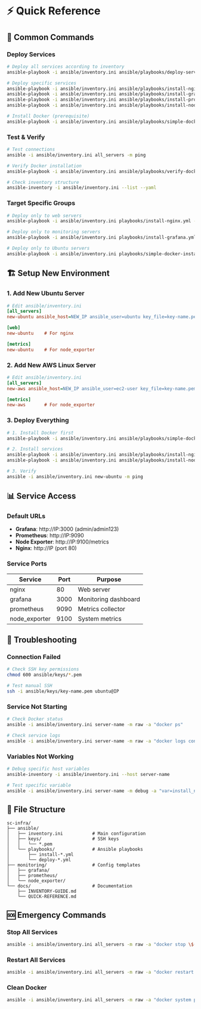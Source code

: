 # ⚡ Quick Reference

## 🎯 Common Commands

### Deploy Services
```bash
# Deploy all services according to inventory
ansible-playbook -i ansible/inventory.ini ansible/playbooks/deploy-services.yml

# Deploy specific services
ansible-playbook -i ansible/inventory.ini ansible/playbooks/install-nginx.yml
ansible-playbook -i ansible/inventory.ini ansible/playbooks/install-grafana.yml
ansible-playbook -i ansible/inventory.ini ansible/playbooks/install-prometheus.yml
ansible-playbook -i ansible/inventory.ini ansible/playbooks/install-node-exporter-docker.yml

# Install Docker (prerequisite)
ansible-playbook -i ansible/inventory.ini ansible/playbooks/simple-docker-install.yml
```

### Test & Verify
```bash
# Test connections
ansible -i ansible/inventory.ini all_servers -m ping

# Verify Docker installation
ansible-playbook -i ansible/inventory.ini ansible/playbooks/verify-docker.yml

# Check inventory structure
ansible-inventory -i ansible/inventory.ini --list --yaml
```

### Target Specific Groups
```bash
# Deploy only to web servers
ansible-playbook -i ansible/inventory.ini playbooks/install-nginx.yml --limit web

# Deploy only to monitoring servers
ansible-playbook -i ansible/inventory.ini playbooks/install-grafana.yml --limit monitoring

# Deploy only to Ubuntu servers
ansible-playbook -i ansible/inventory.ini playbooks/simple-docker-install.yml --limit ubuntu
```

## 🏗️ Setup New Environment

### 1. Add New Ubuntu Server
```ini
# Edit ansible/inventory.ini
[all_servers]
new-ubuntu ansible_host=NEW_IP ansible_user=ubuntu key_file=key-name.pem

[web]
new-ubuntu    # For nginx

[metrics] 
new-ubuntu    # For node_exporter
```

### 2. Add New AWS Linux Server
```ini
# Edit ansible/inventory.ini
[all_servers]
new-aws ansible_host=NEW_IP ansible_user=ec2-user key_file=key-name.pem

[metrics]
new-aws       # For node_exporter
```

### 3. Deploy Everything
```bash
# 1. Install Docker first
ansible-playbook -i ansible/inventory.ini ansible/playbooks/simple-docker-install.yml --limit new-ubuntu

# 2. Install services
ansible-playbook -i ansible/inventory.ini ansible/playbooks/install-nginx.yml --limit new-ubuntu
ansible-playbook -i ansible/inventory.ini ansible/playbooks/install-node-exporter-docker.yml --limit new-ubuntu

# 3. Verify
ansible -i ansible/inventory.ini new-ubuntu -m ping
```

## 📊 Service Access

### Default URLs
- **Grafana**: http://IP:3000 (admin/admin123)
- **Prometheus**: http://IP:9090
- **Node Exporter**: http://IP:9100/metrics
- **Nginx**: http://IP (port 80)

### Service Ports
| Service | Port | Purpose |
|---------|------|---------|
| nginx | 80 | Web server |
| grafana | 3000 | Monitoring dashboard |
| prometheus | 9090 | Metrics collector |
| node_exporter | 9100 | System metrics |

## 🔧 Troubleshooting

### Connection Failed
```bash
# Check SSH key permissions
chmod 600 ansible/keys/*.pem

# Test manual SSH
ssh -i ansible/keys/key-name.pem ubuntu@IP
```

### Service Not Starting
```bash
# Check Docker status
ansible -i ansible/inventory.ini server-name -m raw -a "docker ps"

# Check service logs
ansible -i ansible/inventory.ini server-name -m raw -a "docker logs container-name"
```

### Variables Not Working
```bash
# Debug specific host variables
ansible-inventory -i ansible/inventory.ini --host server-name

# Test specific variable
ansible -i ansible/inventory.ini server-name -m debug -a "var=install_nginx"
```

## 📁 File Structure
```
sc-infra/
├── ansible/
│   ├── inventory.ini           # Main configuration
│   ├── keys/                   # SSH keys
│   │   └── *.pem
│   └── playbooks/              # Ansible playbooks
│       ├── install-*.yml
│       └── deploy-*.yml
├── monitoring/                 # Config templates
│   ├── grafana/
│   ├── prometheus/
│   └── node_exporter/
└── docs/                       # Documentation
    ├── INVENTORY-GUIDE.md
    └── QUICK-REFERENCE.md
```

## 🆘 Emergency Commands

### Stop All Services
```bash
ansible -i ansible/inventory.ini all_servers -m raw -a "docker stop \$(docker ps -aq)"
```

### Restart All Services
```bash
ansible -i ansible/inventory.ini all_servers -m raw -a "docker restart \$(docker ps -aq)"
```

### Clean Docker
```bash
ansible -i ansible/inventory.ini all_servers -m raw -a "docker system prune -f"
```